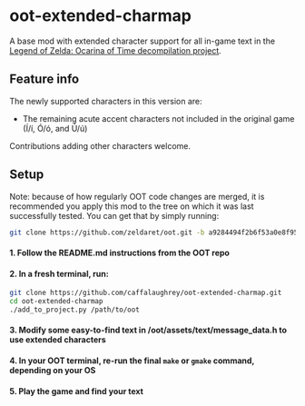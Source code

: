 # oot-extended-charmap
A base mod with extended character support for all in-game text in the [Legend of Zelda: Ocarina of Time decompilation project](https://github.com/zeldaret/oot).

## Feature info
The newly supported characters in this version are:
- The remaining acute accent characters not included in the original game (Í/í, Ó/ó, and Ú/ú)

Contributions adding other characters welcome.

## Setup
Note: because of how regularly OOT code changes are merged, it is recommended you apply this mod to the tree on which it
was last successfully tested. You can get that by simply running:
```bash
git clone https://github.com/zeldaret/oot.git -b a9284494f2b6f53a0e8f95b5567faf1b2162e91c
```

#### 1. Follow the README.md instructions from the OOT repo
#### 2. In a fresh terminal, run:
``` bash
git clone https://github.com/caffalaughrey/oot-extended-charmap.git
cd oot-extended-charmap
./add_to_project.py /path/to/oot
```
#### 3. Modify some easy-to-find text in /oot/assets/text/message_data.h to use extended characters
#### 4. In your OOT terminal, re-run the final `make` or `gmake` command, depending on your OS
#### 5. Play the game and find your text
